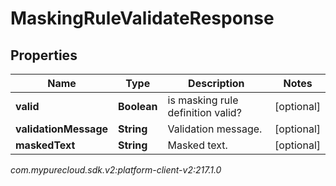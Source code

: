 # MaskingRuleValidateResponse


## Properties

| Name | Type | Description | Notes |
| ------------ | ------------- | ------------- | ------------- |
| **valid** | **Boolean** | is masking rule definition valid? |  [optional] |
| **validationMessage** | **String** | Validation message. |  [optional] |
| **maskedText** | **String** | Masked text. |  [optional] |




_com.mypurecloud.sdk.v2:platform-client-v2:217.1.0_
